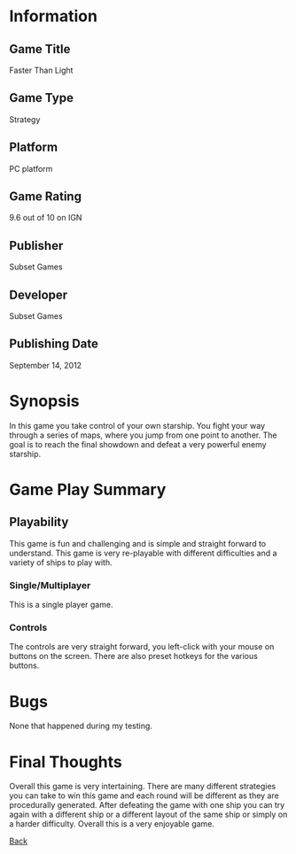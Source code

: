 # Information

## Game Title

Faster Than Light

## Game Type

Strategy

## Platform

PC platform

## Game Rating

9.6 out of 10 on IGN

## Publisher

Subset Games

## Developer

Subset Games

## Publishing Date

September 14, 2012

# Synopsis

In this game you take control of your own starship. You fight your way through a series of maps, where you jump from one point to
another.  The goal is to reach the final showdown and defeat a very powerful enemy starship.

# Game Play Summary

## Playability
  
This game is fun and challenging and is simple and straight forward to understand.  This game is very re-playable with different
difficulties and a variety of ships to play with.

### Single/Multiplayer

This is a single player game.

### Controls

The controls are very straight forward, you left-click with your mouse on buttons on the screen.  There are also preset hotkeys
for the various buttons.

# Bugs

None that happened during my testing.

# Final Thoughts

Overall this game is very intertaining.  There are many different strategies you can take to win this game and each round will be
different as they are procedurally generated.  After defeating the game with one ship you can try again with a different ship or
a different layout of the same ship or simply on a harder difficulty.  Overall this is a very enjoyable game.

[Back](Portfolio.md)
